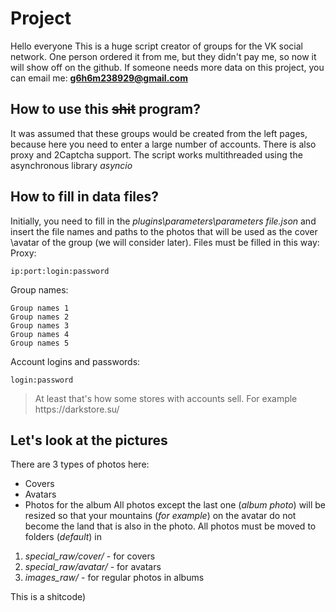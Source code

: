 # Project
Hello everyone This is a huge script creator of groups for the VK social network. One person ordered it from me, but they didn't pay me, so now it will show off on the github. If someone needs more data on this project, you can email me:
**g6h6m238929@gmail.com**

## How to use this ~~shit~~ program?
It was assumed that these groups would be created from the left pages, because here you need to enter a large number of accounts. There is also proxy and 2Captcha support. The script works multithreaded using the asynchronous library *asyncio*

## How to fill in data files?
Initially, you need to fill in the *plugins\parameters\parameters file.json* and insert the file names and paths to the photos that will be used as the cover \avatar of the group (we will consider later). Files must be filled in this way:
Proxy:
```
ip:port:login:password

```

Group names:
```
Group names 1
Group names 2
Group names 3
Group names 4
Group names 5

```
Account logins and passwords:
```
login:password

```
<blockquote>At least that's how some stores with accounts sell. For example https://darkstore.su/ </blockquote>

## Let's look at the pictures
There are 3 types of photos here:
- Covers
- Avatars
- Photos for the album
All photos except the last one (*album photo*) will be resized so that your mountains (*for example*) on the avatar do not become the land that is also in the photo. All photos must be moved to folders (*default*) in
1. *special_raw/cover/* - for covers
2. *special_raw/avatar/* - for avatars
3. *images_raw/* - for regular photos in albums

<blackquote> This is a shitcode) </blackquote>
